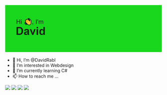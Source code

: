 <img src="header.png">


- 👋 Hi, I’m @DavidRabl
- 👀 I’m interested in Webdesign
- 🌱 I’m currently learning C#
- 📫 How to reach me ...


<img src="https://badges.pufler.dev/visits/{DavidRabl}/{repo}">
<img src="https://badges.pufler.dev/years/{DavidRabl}">
<img src="https://badges.pufler.dev/repos/{DavidRabl}">
<img src="https://badges.pufler.dev/commits/{periodicity}/{DavidRabl}">
